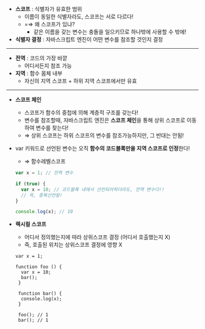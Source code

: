 - **스코프** : 식별자가 유효한 범위
  - 이름이 동일한 식별자라도, 스코프는 서로 다르다!
  - =⇒ 왜 스코프가 있냐?
    - 같은 이름을 갖는 변수는 충돌을 일으키므로 하나밖에 사용할 수 밖에!
- **식별자 결정** : 자바스크립트 엔진이 어떤 변수를 참조할 것인지 결정

---

- **전역** : 코드의 가장 바깥
  - 어디서든지 참조 가능
- **지역** : 함수 몸체 내부
  - 자신의 지역 스코프 + 하위 지역 스코프에서만 유효

---

- **스코프 체인**

  - 스코프가 함수의 중첩에 의해 계층적 구조를 갖는다!
  - 변수를 참조할때, 자바스크립트 엔진은 **스코프 체인**을 통해 상위 스코프로 이동하여 변수를 찾는다!
  - ⇒ 상위 스코프는 하위 스코프의 변수를 참조가능하지만, 그 반대는 안됨!

- var 키워드로 선언된 변수는 오직 **함수의 코드블록만을 지역 스코프로 인정**한다!

  - ⇒ 함수레벨스코프

  ```jsx
  var x = 1; // 전역 변수

  if (true) {
    var x = 10; // 코드블록 내에서 선언되어하더라도, 전역 변수다!!
    // 즉, 중복선언됨!
  }

  console.log(x); // 10
  ```

- **렉시컬 스코프**

  - 어디서 정의했는지에 따라 상위스코프 결정 (어디서 호출했는지 X)
  - 즉, 호출된 위치는 상위스코프 결정에 영향 X

  ```
  var x = 1;

  function foo () {
    var x = 10;
    bar();
   }

   function bar() {
    console.log(x);
   }

   foo(); // 1
   bar(); // 1
  ```
